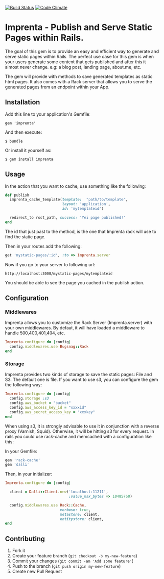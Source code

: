 [![Build Status](https://api.travis-ci.org/skyscrpr/imprenta.png?branch=master)](http://travis-ci.org/skyscrpr/imprenta)
[![Code Climate](https://codeclimate.com/repos/5272d3faf3ea004b9c013f64/badges/53c51fa28cabe58bf214/gpa.png)](https://codeclimate.com/repos/5272d3faf3ea004b9c013f64/feed)

# Imprenta - Publish and Serve Static Pages within Rails.

The goal of this gem is to provide an easy and efficient way to generate and serve
static pages within Rails. The perfect use case for this gem is when your users
generate some content that gets published and after this it almost never change. e.g: a blog post,
landing page, about.me, etc.

The gem will provide with methods to save generated templates as static html pages.
It also comes with a Rack server that allows you to serve the generated pages from
an endpoint within your App.

## Installation

Add this line to your application's Gemfile:

    gem 'imprenta'

And then execute:

    $ bundle

Or install it yourself as:

    $ gem install imprenta

## Usage

In the action that you want to cache, use something like the following:

```ruby
def publish
  imprenta_cache_template(template:  "path/to/template",
                          layout: 'application',
                          id: 'mytemplateid')

  redirect_to root_path, success: 'Yei page published!'
end
```
The id that just past to the method, is the one that Imprenta rack will use to find the static page.

Then in your routes add the following:

```ruby
get 'mystatic-pages/:id', :to => Imprenta.server
```

Now if you go to your server to following url:
```code
http://localhost:3000/mystatic-pages/mytemplateid
```

You should be able to see the page you cached in the publish action. 
## Configuration

### Middlewares

Imprenta allows you to customize the Rack Server (Imprenta.server) with your own middlewares. By defaut, it
will have loaded a middleware to handle 500,400,401,404, etc.

```ruby
Imprenta.configure do |config|
  config.middlewares.use Bugsnag::Rack
end
```

### Storage

Imprenta provides two kinds of storage to save the static pages: File and S3. The default one is file.
If you want to use s3, you can configure the gem the following way:


```ruby
Imprenta.configure do |config|
  config.storage :s3
  config.aws_bucket = "bucket"
  config.aws_access_key_id = "xxxxid"
  config.aws_secret_access_key = "xxxkey"
end
```

When using s3, it is strongly advisable to use it in conjunction with a reverse proxy (Varnish, Squid). 
Otherwise, it will be hitting s3 for every request. In rails you could use rack-cache and memcached with
a configuration like this: 

In your Gemfile:

```ruby
gem 'rack-cache'
gem 'dalli'
```

Then, in your initializer: 

```ruby
Imprenta.configure do |config|

  client = Dalli::Client.new('localhost:11211',
                             :value_max_bytes => 10485760)

  config.middlewares.use Rack::Cache,
                         verbose: true,
                         metastore: client, 
                         entitystore: client,
end
```


## Contributing

1. Fork it
2. Create your feature branch (`git checkout -b my-new-feature`)
3. Commit your changes (`git commit -am 'Add some feature'`)
4. Push to the branch (`git push origin my-new-feature`)
5. Create new Pull Request
